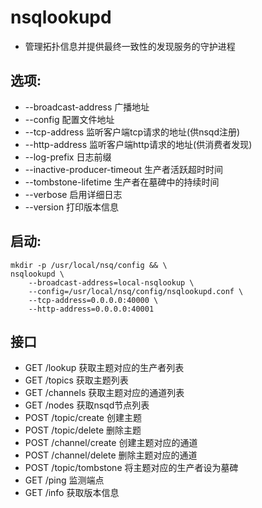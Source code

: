 # nsqlookupd
+ 管理拓扑信息并提供最终一致性的发现服务的守护进程

## 选项: 
+ --broadcast-address 广播地址
+ --config 配置文件地址
+ --tcp-address 监听客户端tcp请求的地址(供nsqd注册)
+ --http-address 监听客户端http请求的地址(供消费者发现)
+ --log-prefix 日志前缀
+ --inactive-producer-timeout 生产者活跃超时时间
+ --tombstone-lifetime 生产者在墓碑中的持续时间
+ --verbose 启用详细日志 
+ --version 打印版本信息

## 启动:
```
mkdir -p /usr/local/nsq/config && \
nsqlookupd \
    --broadcast-address=local-nsqlookup \
    --config=/usr/local/nsq/config/nsqlookupd.conf \
    --tcp-address=0.0.0.0:40000 \
    --http-address=0.0.0.0:40001
```

## 接口
+ GET /lookup 获取主题对应的生产者列表
+ GET /topics 获取主题列表
+ GET /channels 获取主题对应的通道列表
+ GET /nodes 获取nsqd节点列表
+ POST /topic/create 创建主题
+ POST /topic/delete 删除主题
+ POST /channel/create 创建主题对应的通道
+ POST /channel/delete 删除主题对应的通道
+ POST /topic/tombstone 将主题对应的生产者设为墓碑
+ GET /ping 监测端点
+ GET /info 获取版本信息

